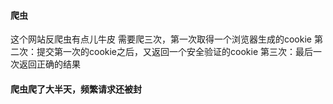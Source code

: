 #### 爬虫
这个网站反爬虫有点儿牛皮
需要爬三次，第一次取得一个浏览器生成的cookie
第二次：提交第一次的cookie之后，又返回一个安全验证的cookie
第三次：最后一次返回正确的结果
#### 爬虫爬了大半天，频繁请求还被封
